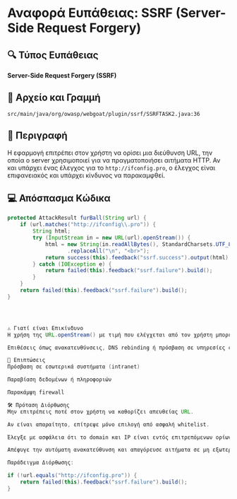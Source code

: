 # Αναφορά Ευπάθειας: SSRF (Server-Side Request Forgery)

## 🔍 Τύπος Ευπάθειας
**Server-Side Request Forgery (SSRF)**

## 📁 Αρχείο και Γραμμή
`src/main/java/org/owasp/webgoat/plugin/ssrf/SSRFTASK2.java:36`

## 📝 Περιγραφή
Η εφαρμογή επιτρέπει στον χρήστη να ορίσει μια διεύθυνση URL, την οποία ο server χρησιμοποιεί για να πραγματοποιήσει αιτήματα HTTP. Αν και υπάρχει ένας έλεγχος για το `http://ifconfig.pro`, ο έλεγχος είναι επιφανειακός και υπάρχει κίνδυνος να παρακαμφθεί.

## 💻 Απόσπασμα Κώδικα
```java
protected AttackResult furBall(String url) {
    if (url.matches("http://ifconfig\\.pro")) {
        String html;
        try (InputStream in = new URL(url).openStream()) {
            html = new String(in.readAllBytes(), StandardCharsets.UTF_8)
                   .replaceAll("\n", "<br>");
            return success(this).feedback("ssrf.success").output(html).build();
        } catch (IOException e) {
            return failed(this).feedback("ssrf.failure").build();
        }
    }
    return failed(this).feedback("ssrf.failure").build();
}




⚠️ Γιατί είναι Επικίνδυνο
Η χρήση της URL.openStream() με τιμή που ελέγχεται από τον χρήστη μπορεί να επιτρέψει στον επιτιθέμενο να κάνει αιτήματα σε εσωτερικά δίκτυα ή υπηρεσίες.

Επιθέσεις όπως ανακατευθύνσεις, DNS rebinding ή πρόσβαση σε υπηρεσίες cloud metadata είναι πιθανές.

🎯 Επιπτώσεις
Πρόσβαση σε εσωτερικά συστήματα (intranet)

Παραβίαση δεδομένων ή πληροφοριών

Παρακάμψη firewall

🛠️ Πρόταση Διόρθωσης
Μην επιτρέπεις ποτέ στον χρήστη να καθορίζει απευθείας URL.

Αν είναι απαραίτητο, επίτρεψε μόνο επιλογή από ασφαλή whitelist.

Έλεγξε με ασφάλεια ότι το domain και IP είναι εντός επιτρεπόμενων ορίων.

Απέφυγε την αυτόματη ανακατεύθυνση και απαγόρευσε αιτήματα σε μη εξωτερικές διευθύνσεις.

Παράδειγμα Διόρθωσης:

if (!url.equals("http://ifconfig.pro")) {
    return failed(this).feedback("ssrf.failure").build();
}
